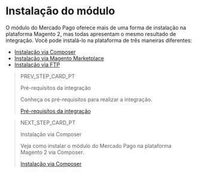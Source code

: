 # Instalação do módulo

O módulo do Mercado Pago oferece mais de uma forma de instalação na plataforma Magento 2, mas todas apresentam o mesmo resultado de integração. Você pode instalá-lo na plataforma de três maneiras diferentes:

* [Instalação via Composer](/developers/pt/docs/magento-two/installation/composer)
* [Instalação via Magento Marketplace](/developers/pt/docs/magento-two/installation/magento-marketplace)
* [Instalação via FTP](/developers/pt/docs/magento-two/installation/ftp)

> PREV_STEP_CARD_PT
>
> Pré-requisitos da integração
>
> Conheça os pré-requisitos para realizar a integração.
>
> [Pré-requisitos da integração](/developers/pt/docs/magento-two/prerequisites)

> NEXT_STEP_CARD_PT
>
> Instalação via Composer
>
> Veja como instalar o módulo do Mercado Pago na plataforma Magento 2 via Composer.
>
> [Instalação via Composer](/developers/pt/docs/magento-two/installation/composer)